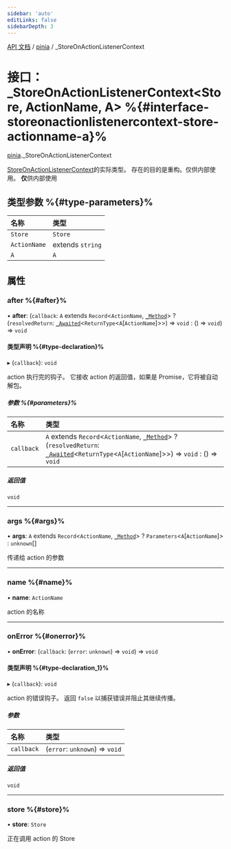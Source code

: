 ```yaml
---
sidebar: 'auto'
editLinks: false
sidebarDepth: 3
---
```


[API 文档](../index.md) / [pinia](../modules/pinia.md) / \_StoreOnActionListenerContext

# 接口：\_StoreOnActionListenerContext<Store, ActionName, A\> %{#interface-storeonactionlistenercontext-store-actionname-a}%

[pinia](../modules/pinia.md).\_StoreOnActionListenerContext

[StoreOnActionListenerContext](../modules/pinia.md#storeonactionlistenercontext)的实际类型。
存在的目的是重构。仅供内部使用。
**仅**供内部使用

## 类型参数 %{#type-parameters}%

| 名称         | 类型             |
| :----------- | :--------------- |
| `Store`      | `Store`          |
| `ActionName` | extends `string` |
| `A`          | `A`              |

## 属性

### after %{#after}%

• **after**: (`callback`: `A` extends `Record`<`ActionName`, [`_Method`](../modules/pinia.md#_method)\> ? (`resolvedReturn`: [`_Awaited`](../modules/pinia.md#_awaited)<`ReturnType`<`A`[`ActionName`]\>\>) => `void` : () => `void`) => `void`

#### 类型声明 %{#type-declaration}%

▸ (`callback`): `void`

action 执行完的钩子。
它接收 action 的返回值，如果是 Promise，它将被自动解包。

##### 参数 %{#parameters}%

| 名称       | 类型                                                                                                                                                                                                       |
| :--------- | :--------------------------------------------------------------------------------------------------------------------------------------------------------------------------------------------------------- |
| `callback` | `A` extends `Record`<`ActionName`, [`_Method`](../modules/pinia.md#_method)\> ? (`resolvedReturn`: [`_Awaited`](../modules/pinia.md#_awaited)<`ReturnType`<`A`[`ActionName`]\>\>) => `void` : () => `void` |

##### 返回值

`void`

---

### args %{#args}%

• **args**: `A` extends `Record`<`ActionName`, [`_Method`](../modules/pinia.md#_method)\> ? `Parameters`<`A`[`ActionName`]\> : `unknown`[]

传递给 action 的参数

---

### name %{#name}%

• **name**: `ActionName`

action 的名称

---

### onError %{#onerror}%

• **onError**: (`callback`: (`error`: `unknown`) => `void`) => `void`

#### 类型声明 %{#type-declaration_1}%

▸ (`callback`): `void`

action 的错误钩子。
返回 `false` 以捕获错误并阻止其继续传播。

##### 参数

| 名称       | 类型                           |
| :--------- | :----------------------------- |
| `callback` | (`error`: `unknown`) => `void` |

##### 返回值

`void`

---

### store %{#store}%

• **store**: `Store`

正在调用 action 的 Store
